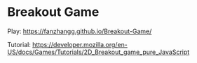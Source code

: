 # Breakout Game
Play: https://fanzhangg.github.io/Breakout-Game/

Tutorial: https://developer.mozilla.org/en-US/docs/Games/Tutorials/2D_Breakout_game_pure_JavaScript
